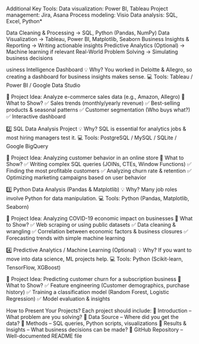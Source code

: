 Additional Key Tools:
Data visualization: Power BI, Tableau
Project management: Jira, Asana
Process modeling: Visio
Data analysis: SQL, Excel, Python*

Data Cleaning & Processing → SQL, Python (Pandas, NumPy)
Data Visualization → Tableau, Power BI, Matplotlib, Seaborn
Business Insights & Reporting → Writing actionable insights
Predictive Analytics (Optional) → Machine learning if relevant
Real-World Problem Solving → Simulating business decisions

usiness Intelligence Dashboard
💡 Why? You worked in Deloitte & Allegro, so creating a dashboard for business insights makes sense.
💻 Tools: Tableau / Power BI / Google Data Studio

🔹 Project Idea: Analyze e-commerce sales data (e.g., Amazon, Allegro)
🔹 What to Show?
✅ Sales trends (monthly/yearly revenue)
✅ Best-selling products & seasonal patterns
✅ Customer segmentation (Who buys what?)
✅ Interactive dashboard

2️⃣ SQL Data Analysis Project
💡 Why? SQL is essential for analytics jobs & most hiring managers test it.
💻 Tools: PostgreSQL / MySQL / SQLite / Google BigQuery

🔹 Project Idea: Analyzing customer behavior in an online store
🔹 What to Show?
✅ Writing complex SQL queries (JOINs, CTEs, Window Functions)
✅ Finding the most profitable customers
✅ Analyzing churn rate & retention
✅ Optimizing marketing campaigns based on user behavior

3️⃣ Python Data Analysis (Pandas & Matplotlib)
💡 Why? Many job roles involve Python for data manipulation.
💻 Tools: Python (Pandas, Matplotlib, Seaborn)

🔹 Project Idea: Analyzing COVID-19 economic impact on businesses
🔹 What to Show?
✅ Web scraping or using public datasets
✅ Data cleaning & wrangling
✅ Correlation between economic factors & business closures
✅ Forecasting trends with simple machine learning

4️⃣ Predictive Analytics / Machine Learning (Optional)
💡 Why? If you want to move into data science, ML projects help.
💻 Tools: Python (Scikit-learn, TensorFlow, XGBoost)

🔹 Project Idea: Predicting customer churn for a subscription business
🔹 What to Show?
✅ Feature engineering (Customer demographics, purchase history)
✅ Training a classification model (Random Forest, Logistic Regression)
✅ Model evaluation & insights

How to Present Your Projects?
Each project should include:
🔹 Introduction – What problem are you solving?
🔹 Data Source – Where did you get the data?
🔹 Methods – SQL queries, Python scripts, visualizations
🔹 Results & Insights – What business decisions can be made?
🔹 GitHub Repository – Well-documented README file